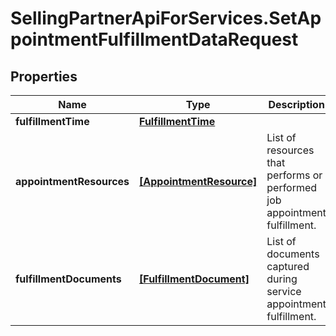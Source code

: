 # SellingPartnerApiForServices.SetAppointmentFulfillmentDataRequest

## Properties

Name | Type | Description | Notes
------------ | ------------- | ------------- | -------------
**fulfillmentTime** | [**FulfillmentTime**](FulfillmentTime.md) |  | [optional] 
**appointmentResources** | [**[AppointmentResource]**](AppointmentResource.md) | List of resources that performs or performed job appointment fulfillment. | [optional] 
**fulfillmentDocuments** | [**[FulfillmentDocument]**](FulfillmentDocument.md) | List of documents captured during service appointment fulfillment. | [optional] 



